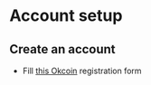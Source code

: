 # Account setup

## Create an account

- Fill [this Okcoin](https://www.okcoin.com/join?channelId=600118902) registration form
